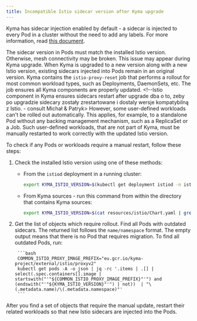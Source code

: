 ```yaml
---
title: Incompatible Istio sidecar version after Kyma upgrade
---
```


Kyma has sidecar injection enabled by default - a sidecar is injected to every Pod in a cluster without the need to add any labels. For more information, read [this document](../operations/smsh-01-istio-disable-sidecar-injection.md).

The sidecar version in Pods must match the installed Istio version. Otherwise, mesh connectivity may be broken.
This issue may appear during Kyma upgrade. When Kyma is upgraded to a new version along with a new Istio version, existing sidecars injected into Pods remain in an original version.
Kyma contains the `istio-proxy-reset` job that performs a rollout for most common workload types, such as Deployments, DaemonSets, etc. The job ensures all Kyma components are properly updated. <!--Istio component in Kyma ensures sidecars restart after upgrade dba o to, zeby po upgradzie sidecary zostały zrestartowane i dostaly wersje kompatybilną z Istio. - consult Michał & Patryk>
However, some user-defined workloads can't be rolled out automatically. This applies, for example, to a standalone Pod without any backing management mechanism, such as a ReplicaSet or a Job.
Such user-defined workloads, that are not part of Kyma, must be manually restarted to work correctly with the updated Istio version.

To check if any Pods or workloads require a manual restart, follow these steps:

1. Check the installed Istio version using one of these methods:

    * From the `istiod` deployment in a running cluster:
        ```bash
        export KYMA_ISTIO_VERSION=$(kubectl get deployment istiod -n istio-system -o json | jq '.spec.template.spec.containers | .[].image' | sed 's/[^:"]*[:]//' | sed 's/["]//g')
        ```

    * From Kyma sources - run this command from within the directory that contains Kyma sources:
        ```bash
        export KYMA_ISTIO_VERSION=$(cat resources/istio/Chart.yaml | grep version | sed 's/[^:]*[:]//' | sed 's/ //g')
        ```

2. Get the list of objects which require rollout. Find all Pods with outdated sidecars. The returned list follows the `name/namespace` format. The empty output means that there is no Pod that requires migration. To find all outdated Pods, run:

     <!--The command in step 2 can change once we start using solo.io images.-->

        ```bash
        COMMON_ISTIO_PROXY_IMAGE_PREFIX="eu.gcr.io/kyma-project/external/istio/proxyv2" 
        kubectl get pods -A -o json | jq -rc '.items | .[] | select(.spec.containers[].image | startswith("'"${COMMON_ISTIO_PROXY_IMAGE_PREFIX}"'") and (endswith("'"${KYMA_ISTIO_VERSION}"'") | not))  | "\(.metadata.name)/\(.metadata.namespace)"'
        ```

After you find a set of objects that require the manual update, restart their related workloads so that new Istio sidecars are injected into the Pods.
